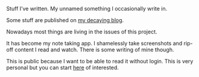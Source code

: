 Stuff I’ve written. My unnamed something I occasionally write in. 

Some stuff are published on [my decaying blog](https://jprudent.github.io).

Nowadays most things are living in the issues of this project.

It has become my note taking app. I shamelessly take screenshots and rip-off content I read and watch. There is some writing of mine though. 

This is public because I want to be able to read it without login. 
This is very personal but you can start [here](https://github.com/jprudent/jprudent.github.com/issues/8) of interested. 
